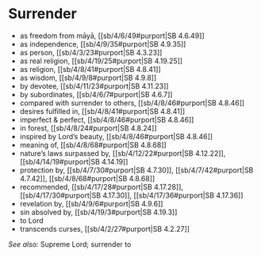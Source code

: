 # Surrender

* as freedom from māyā, [[sb/4/6/49#purport|SB 4.6.49]]
* as independence, [[sb/4/9/35#purport|SB 4.9.35]]
* as person, [[sb/4/3/23#purport|SB 4.3.23]]
* as real religion, [[sb/4/19/25#purport|SB 4.19.25]]
* as religion, [[sb/4/8/41#purport|SB 4.8.41]]
* as wisdom, [[sb/4/9/8#purport|SB 4.9.8]]
* by devotee, [[sb/4/11/23#purport|SB 4.11.23]]
* by subordinates, [[sb/4/6/7#purport|SB 4.6.7]]
* compared with surrender to others, [[sb/4/8/46#purport|SB 4.8.46]]
* desires fulfilled in, [[sb/4/8/41#purport|SB 4.8.41]]
* imperfect & perfect, [[sb/4/8/46#purport|SB 4.8.46]]
* in forest, [[sb/4/8/24#purport|SB 4.8.24]]
* inspired by Lord’s beauty, [[sb/4/8/46#purport|SB 4.8.46]]
* meaning of, [[sb/4/8/68#purport|SB 4.8.68]]
* nature’s laws surpassed by, [[sb/4/12/22#purport|SB 4.12.22]], [[sb/4/14/19#purport|SB 4.14.19]]
* protection by, [[sb/4/7/30#purport|SB 4.7.30]], [[sb/4/7/42#purport|SB 4.7.42]], [[sb/4/8/68#purport|SB 4.8.68]]
* recommended, [[sb/4/17/28#purport|SB 4.17.28]], [[sb/4/17/30#purport|SB 4.17.30]], [[sb/4/17/36#purport|SB 4.17.36]]
* revelation by, [[sb/4/9/6#purport|SB 4.9.6]]
* sin absolved by, [[sb/4/19/3#purport|SB 4.19.3]]
* to Lord
* transcends curses, [[sb/4/2/27#purport|SB 4.2.27]]

*See also:* Supreme Lord; surrender to
